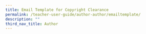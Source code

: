 ```yaml
---
title: Email Template for Copyright Clearance
permalink: /teacher-user-guide/author-author/emailtemplate/
description: ""
third_nav_title: Author
---
```

